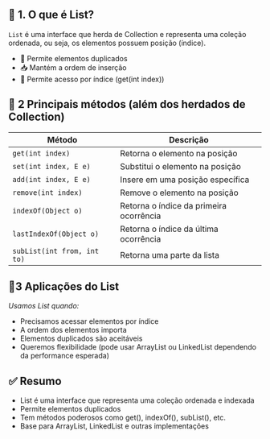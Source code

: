 ## 🔹 1. O que é List?
`List` é uma interface que herda de Collection e representa uma coleção ordenada, ou seja, os elementos possuem posição (índice).

* 🔁 Permite elementos duplicados
* 📥 Mantém a ordem de inserção
* 🔢 Permite acesso por índice (get(int index))

## 🔹 2 Principais métodos (além dos herdados de Collection)

| Método                      | Descrição                               |
| --------------------------- | --------------------------------------- |
| `get(int index)`            | Retorna o elemento na posição           |
| `set(int index, E e)`       | Substitui o elemento na posição         |
| `add(int index, E e)`       | Insere em uma posição específica        |
| `remove(int index)`         | Remove o elemento na posição            |
| `indexOf(Object o)`         | Retorna o índice da primeira ocorrência |
| `lastIndexOf(Object o)`     | Retorna o índice da última ocorrência   |
| `subList(int from, int to)` | Retorna uma parte da lista              |



## 🔹3 Aplicações do List

*Usamos List quando:*

* Precisamos acessar elementos por índice
* A ordem dos elementos importa
* Elementos duplicados são aceitáveis
* Queremos flexibilidade (pode usar ArrayList ou LinkedList dependendo da performance esperada)

## ✅ Resumo
* List é uma interface que representa uma coleção ordenada e indexada
* Permite elementos duplicados
* Tem métodos poderosos como get(), indexOf(), subList(), etc.
* Base para ArrayList, LinkedList e outras implementações